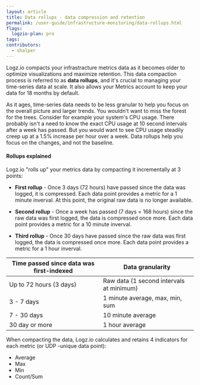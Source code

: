 ```yaml
---
layout: article
title: Data rollups - data compression and retention
permalink: /user-guide/infrastructure-monitoring/data-rollups.html
flags:
  logzio-plan: pro
tags:
contributors:
  - shalper
---
```


Logz.io compacts your infrastracture metrics data as it becomes older to optimize visualizations and maximize retention.
This data compaction process is referred to as **data rollups**,
and it's crucial to managing your time-series data at scale.
It also allows your Metrics account to keep your data for 18 months by default.

As it ages, time-series data needs to be less granular to help you focus on the overall picture and larger trends.
You wouldn't want to miss the forest for the trees. Consider for example your system's CPU usage. There probably isn't a need to know the exact CPU usage at 10 second intervals after a week has passed. But you would want to see CPU usage steadily creep up at a 1.5% increase per hour over a week. Data rollups help you focus on the changes, and not the baseline.


#### Rollups explained

Logz.io "rolls up" your metrics data by compacting it incrementally at 3 points:

* **First rollup** - Once 3 days (72 hours) have passed since the data was logged, it is compressed. Each data point provides a metric for a 1
  minute inverval. At this point, the original raw data is no longer available.

* **Second rollup** - Once a week has passed (7 days = 168 hours) since the raw data was first logged, the data is compressed once more. Each data point provides a metric for a 10 minute inverval.

* **Third rollup** - Once 30 days have passed since the raw data was first logged, the data is compressed once more. Each data point provides a metric for a 1 hour inverval.


| Time passed since data was first-indexed          | Data granularity|
|-----------------------|--------------------------------------------|
| Up to 72 hours (3 days)| Raw data (1 second intervals at minimum)  |
| 3 - 7 days            | 1 minute average, max, min, sum            |
| 7 - 30 days           | 10 minute average                          |
| 30 day or more        | 1 hour average                             |


When compacting the data, Logz.io calculates and retains 4 indicators for each metric (or UDP -unique data point):
*  Average
*  Max
*  Min
*  Count/Sum
